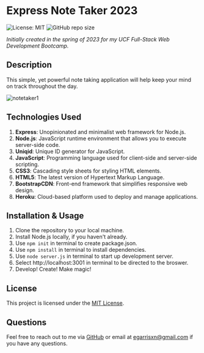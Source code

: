 # Express Note Taker 2023

![License: MIT](https://img.shields.io/badge/License-MIT-yellow.svg) ![GitHub repo size](https://img.shields.io/github/repo-size/egarrisxn/express-note-taker-2023)

_Initially created in the spring of 2023 for my UCF Full-Stack Web Development Bootcamp._

## Description

This simple, yet powerful note taking application will help keep your mind on track throughout the day.

![notetaker1](https://github.com/egarrisxn/note-taker/assets/126130230/600cb21d-3c38-4cf3-8f30-3ceb8b2f009c)

## Technologies Used

1. **Express**: Unopinionated and minimalist web framework for Node.js.
2. **Node.js**: JavaScript runtime environment that allows you to execute server-side code.
3. **Uniqid**: Unique ID generator for JavaScript.
4. **JavaScript**: Programming language used for client-side and server-side scripting.
5. **CSS3**: Cascading style sheets for styling HTML elements.
6. **HTML5**: The latest version of Hypertext Markup Language.
7. **BootstrapCDN**: Front-end framework that simplifies responsive web design.
8. **Heroku**: Cloud-based platform used to deploy and manage applications.

## Installation & Usage

1. Clone the repository to your local machine.
2. Install Node.js locally, if you haven't already.
3. Use `npm init` in terminal to create package.json.
4. Use `npm install` in terminal to install dependencies.
5. Use `node server.js` in terminal to start up development server.
6. Select http://localhost:3001 in terminal to be directed to the broswer.
7. Develop! Create! Make magic!

## License

This project is licensed under the [MIT License](LICENSE).

## Questions

Feel free to reach out to me via [GitHub](https://github.com/EGARRISXN) or email at egarrisxn@gmail.com if you have any questions.

